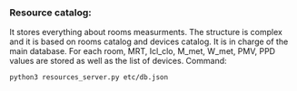 ### Resource catalog:
It stores everything about rooms measurments. The structure is complex and it is based on rooms catalog and devices catalog. It is in charge of the main database. For each room, MRT, Icl_clo, M_met, W_met, PMV, PPD values are stored as well as the list of devices.
Command:

```
python3 resources_server.py etc/db.json
```

